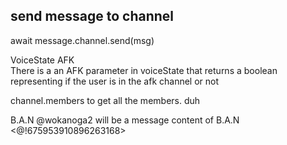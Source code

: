 
## send message to channel
await message.channel.send(msg)

VoiceState AFK  
There is a an AFK parameter in voiceState that returns a boolean representing if the user is in the afk channel or not

channel.members to get all the members. duh

B.A.N @wokanoga2 will be a message content of B.A.N <@!675953910896263168>